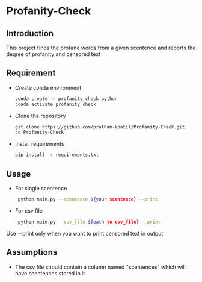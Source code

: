 # Profanity-Check

## Introduction

This project finds the profane words from a given scentence and reports the degree of
profanity and censored text

## Requirement
- Create conda environment
  ```bash
  conda create -n profanity_check python
  conda activate profanity_check
  ```
  
 - Clone the repository
    ```bash 
    git clone https://github.com/pratham-kpatil/Profanity-Check.git 
    cd Profanity-Check
 
 - Install requirements
    ```bash
    pip install -r requirements.txt
    
    
## Usage
 
- For single scentence
   ```bash
    python main.py --scentence ${your scentence} --print
   ```
  
 - For csv file
   ```bash 
    python main.py --csv_file ${path to csv_file} --print
   ```
  Use --print only when you want to print censored text in output
 
 ## Assumptions
  
  - The csv file should contain a column named "scentences" which will have scentences 
  stored in it.
